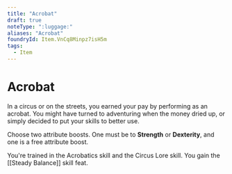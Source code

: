 ```yaml
---
title: "Acrobat"
draft: true
noteType: ":luggage:"
aliases: "Acrobat"
foundryId: Item.VnCq8Minpz7isH5m
tags:
  - Item
---
```


# Acrobat

In a circus or on the streets, you earned your pay by performing as an acrobat. You might have turned to adventuring when the money dried up, or simply decided to put your skills to better use.

Choose two attribute boosts. One must be to **Strength** or **Dexterity**, and one is a free attribute boost.

You're trained in the Acrobatics skill and the Circus Lore skill. You gain the [[Steady Balance]] skill feat.
